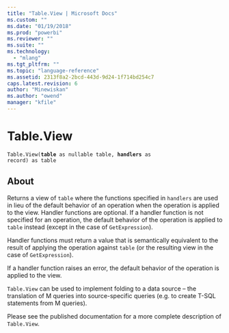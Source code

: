 ```yaml
---
title: "Table.View | Microsoft Docs"
ms.custom: ""
ms.date: "01/19/2018"
ms.prod: "powerbi"
ms.reviewer: ""
ms.suite: ""
ms.technology: 
  - "mlang"
ms.tgt_pltfrm: ""
ms.topic: "language-reference"
ms.assetid: 2313f8a2-2bcd-443d-9d24-1f714bd254c7
caps.latest.revision: 6
author: "Minewiskan"
ms.author: "owend"
manager: "kfile"
---
```

# Table.View
<code>Table.View(<b>table</b> as nullable table, <b>handlers</b> as record) as table</code>

## About

Returns a view of <code>table</code> where the functions specified in <code>handlers</code> are used in lieu of the default behavior of an operation when the operation is applied to the view.
Handler functions are optional. If a handler function is not specified for an operation, the default behavior of the operation is applied to <code>table</code> instead (except in the case of <code>GetExpression</code>).

Handler functions must return a value that is semantically equivalent to the result of applying the operation against <code>table</code> (or the resulting view in the case of <code>GetExpression</code>).

If a handler function raises an error, the default behavior of the operation is applied to the view.

<code>Table.View</code> can be used to implement folding to a data source – the translation of M queries into source-specific queries (e.g. to create T-SQL statements from M queries).

Please see the published documentation for a more complete description of <code>Table.View</code>.
  
